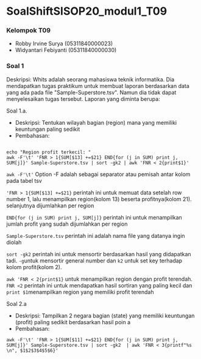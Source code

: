 # SoalShiftSISOP20_modul1_T09

### Kelompok T09
- Robby Irvine Surya (05311840000023)
- Widyantari Febiyanti (05311840000030)

### Soal 1
Deskripsi:
Whits adalah seorang mahasiswa teknik informatika. Dia mendapatkan tugas praktikum untuk membuat laporan berdasarkan data yang ada pada file "Sample-Superstore.tsv". Namun dia tidak dapat menyelesaikan tugas tersebut. Laporan yang diminta berupa:

Soal 1.a.
- Deskripsi:
Tentukan wilayah bagian (region) mana yang memiliki keuntungan paling sedikit
- Pembahasan: 
```#!/bin/bash

echo "Region profit terkecil: "
awk -F'\t' 'FNR > 1{SUM[$13] +=$21} END{for (j in SUM) print j, SUM[j]}' Sample-Superstore.tsv | sort -gk2 | awk 'FNR < 2{print$1}'
```
```awk -F'\t'``` 
Option -F adalah sebagai separator atau pemisah antar kolom pada tabel tsv

```'FNR > 1{SUM[$13] +=$21}```
perintah ini untuk memuat data setelah row number 1, lalu menampilkan region(kolom 13) beserta profitnya(kolom 21). selanjutnya dijumlahkan per region

```END{for (j in SUM) print j, SUM[j]}```
perintah ini untuk menampilkan jumlah profit yang sudah dijumlahkan per region

```Sample-Superstore.tsv```
perintah ini adalah nama file yang datanya ingin diolah

```sort -gk2```
perintah ini untuk mensortir berdasarkan hasil yang didapatkan tadi. ```-g```untuk mensortir general number dan ```k2``` untuk set key terhadap kolom profit(kolom 2).

```awk 'FNR < 2{print$1}```
untuk menampilkan region dengan profit terendah. ```FNR <2``` perintah ini untuk mendapatkan hasil sortiran yang paling kecil dan ```print $1```menampilkan region yang memiliki profit terendah


Soal 2.a
- Deskripsi:
Tampilkan 2 negara bagian (state) yang memiliki keuntungan (profit) paling sedikit berdasarkan hasil poin a
- Pembahasan: 
```echo "2 State profit terkecil: "
awk -F'\t' 'FNR > 1{SUM[$11] +=$21} END{for (j in SUM) print j, SUM[j]}' Sample-Superstore.tsv | sort -gk2  | awk 'FNR < 3{printf"%s \n", $1$2$3$4$5$6}'
```
